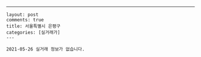 ---
    layout: post
    comments: true
    title: 서울특별시 은평구
    categories: [실거래가]
    ---

    2021-05-26 실거래 정보가 없습니다.

    